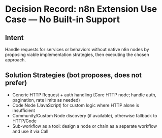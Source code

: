 # Decision Record: n8n Extension Use Case — No Built-in Support

## Intent
Handle requests for services or behaviors without native n8n nodes by proposing viable implementation strategies, then executing the chosen approach.

## Solution Strategies (bot proposes, does not prefer)
- Generic HTTP Request + auth handling (Core HTTP node; handle auth, pagination, rate limits as needed)
- Code Node (JavaScript) for custom logic where HTTP alone is insufficient
- Community/Custom Node discovery (if available), otherwise fallback to HTTP/Code
- Sub-workflow as a tool: design a node or chain as a separate workflow and use it via Call
